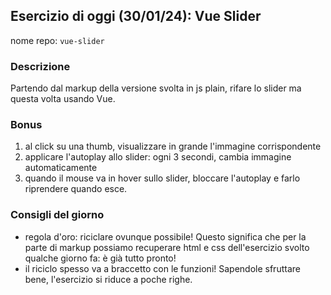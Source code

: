 ## Esercizio di oggi (30/01/24): Vue Slider

nome repo: `vue-slider`

### Descrizione

Partendo dal markup della versione svolta in js plain, rifare lo slider ma questa volta usando Vue.

### Bonus

1. al click su una thumb, visualizzare in grande l'immagine corrispondente
2. applicare l'autoplay allo slider: ogni 3 secondi, cambia immagine automaticamente
3. quando il mouse va in hover sullo slider, bloccare l'autoplay e farlo riprendere quando esce.

### Consigli del giorno

- regola d'oro: riciclare ovunque possibile! Questo significa che per la parte di markup possiamo recuperare html e css dell'esercizio svolto qualche giorno fa: è già tutto pronto!
- il riciclo spesso va a braccetto con le funzioni! Sapendole sfruttare bene, l'esercizio si riduce a poche righe.